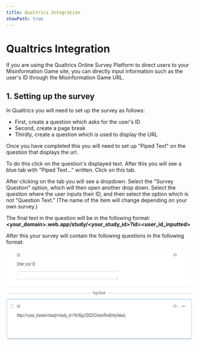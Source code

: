 ```yaml
---
title: Qualtrics Integration
showPath: true
---
```


# Qualtrics Integration 
If you are using the Qualtrics Online Survey Platform to direct
users to your Misinformation Game site, you can directly input
information such as the user's ID through the Misinformation 
Game URL. 

## 1. Setting up the survey 
In Qualtrics you will need to set up the survey as follows: 
- First, create a question which asks for the user's ID
- Second, create a page break
- Thirdly, create a question which is used to display the URL

Once you have completed this you will need to set up "Piped Text"
on the question that displays the url. 

To do this click on the question's displayed text. After this you 
will see a blue tab with "Piped Text..." written. Click on this tab. 

After clicking on the tab you will see a dropdown. Select the "Survey
Question" option, which will then open another drop down. Select the
question where the user inputs their ID, and then select the option
which is not "Question Text." 
(The name of the item will change depending on your own survey.)

The final text in the question will be in the following format:
<b><your_domain>.web.app/study/<your_study_id>?id=<user_id_inputted></b>

After this your survey will contain the following questions in the 
following format:
<img src="screenshots/Qualtrics-Example.png" alt="Example Qualtrics Survey" height="258" />
